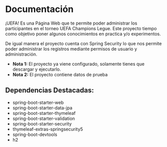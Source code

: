 # Documentación
¡UEFA! Es una Página Web que te permite poder administrar los participantes en el torneo UEFA Champions Legue. Este proyecto tiempo como objetivo poner algunos conocimientos en practica y/o experimentos.

De igual manera el proyecto cuenta con Spring Security lo que nos permite poder administrar los registros mediante permisos de usuario y administración.

+ **Nota 1:** El proyecto ya viene configurado, solamente tienes que descargar y ejecutarlo.
+ **Nota 2:** El proyecto contiene datos de prueba


## Dependencias Destacadas:
+  spring-boot-starter-web
+  spring-boot-starter-data-jpa
+ spring-boot-starter-thymeleaf
+ spring-boot-starter-validation
+ spring-boot-starter-security
+ thymeleaf-extras-springsecurity5
+ spring-boot-devtools
+ h2

